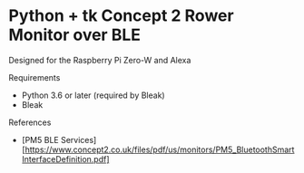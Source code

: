 # Python + tk Concept 2 Rower Monitor over BLE

Designed for the Raspberry Pi Zero-W and Alexa

Requirements
* Python 3.6 or later (required by Bleak)
* Bleak

References
* [PM5 BLE Services][https://www.concept2.co.uk/files/pdf/us/monitors/PM5_BluetoothSmartInterfaceDefinition.pdf]
